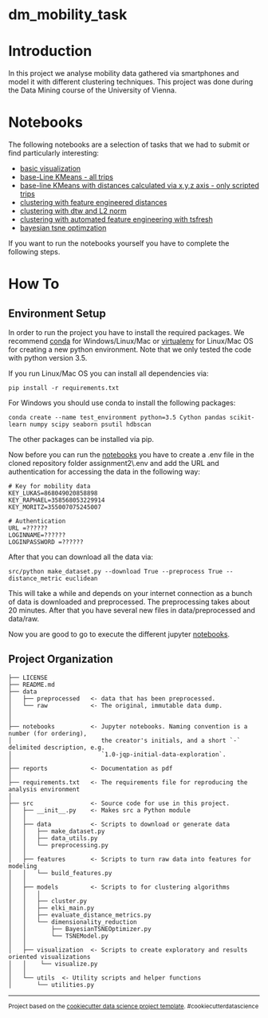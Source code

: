 dm_mobility_task
==============================


# Introduction

In this project we analyse mobility data gathered via smartphones and model it with different
clustering techniques. This project was done during the Data Mining course of
the University of Vienna.

# Notebooks

The following notebooks are a selection of tasks that we had to submit or find
particularly interesting:

- [basic visualization](https://github.com/univie-datamining-team3/assignment2/blob/master/notebooks/3.0-lm-visualisation-trip-segments-with-distance-metric.ipynb)
- [base-Line KMeans - all trips](https://github.com/univie-datamining-team3/assignment2/blob/master/notebooks/4.1-lm-distances-feature-engineered-n2-all-trips.ipynb)
- [base-line KMeans with distances calculated via x,y,z axis - only scripted trips](https://github.com/univie-datamining-team3/assignment2/blob/master/notebooks/4.0-lm-base-line-kmeans-xyz-scripted.ipynb)
- [clustering with feature engineered distances](https://github.com/univie-datamining-team3/assignment2/blob/master/notebooks/4.1-lm-distances-feature-engineered-n2-all-trips.ipynb)
- [clustering with dtw and L2 norm](https://github.com/univie-datamining-team3/assignment2/blob/master/notebooks/4.3-lm-kmeans-dtw-scripted.ipynb)
- [clustering with automated feature engineering with tsfresh](https://github.com/univie-datamining-team3/assignment2/blob/master/notebooks/4.4-lm-kmeans-euclidean-tsfresh-all.ipynb)
- [bayesian tsne optimzation](https://github.com/univie-datamining-team3/assignment2/blob/master/notebooks/5.0-lm-optimization-tsne.ipynb)


If you want to run the notebooks yourself you have to complete the following steps.


# How To

## Environment Setup

In order to run the project you have to install the required packages. We
recommend [conda](https://www.anaconda.com/download/) for Windows/Linux/Mac or
[virtualenv](https://pypi.python.org/pypi/virtualenv) for Linux/Mac OS for creating
a new python environment. Note that we only tested the code with python version 3.5.

If you run Linux/Mac OS you can install all dependencies via:

```
pip install -r requirements.txt
```

For Windows you should use conda to install the following packages:
```
conda create --name test_environment python=3.5 Cython pandas scikit-learn numpy scipy seaborn psutil hdbscan
```

The other packages can be installed via pip.

Now before you can run the [notebooks](https://github.com/univie-datamining-team3/assignment2/blob/master/notebooks) you have to create a .env file in the cloned repository folder assignment2\\.env and add the URL and authentication for accessing the data in the following way:

```
# Key for mobility data
KEY_LUKAS=868049020858898
KEY_RAPHAEL=358568053229914
KEY_MORITZ=355007075245007

# Authentication
URL =??????
LOGINNAME=??????
LOGINPASSWORD =??????
```

After that you can download all the data via:

```
src/python make_dataset.py --download True --preprocess True --distance_metric euclidean
```

This will take a while and depends on your internet connection as a bunch of data
is downloaded and preprocessed. The preprocessing takes about 20 minutes.
After that you have several new files in data/preprocessed and data/raw.

Now you are good to go to execute the different jupyter [notebooks](https://github.com/univie-datamining-team3/assignment2/blob/master/notebooks).



Project Organization
------------

    ├── LICENSE
    ├── README.md          
    ├── data
    │   ├── preprocessed   <- data that has been preprocessed.
    │   └── raw            <- The original, immutable data dump.
    │
    │
    ├── notebooks          <- Jupyter notebooks. Naming convention is a number (for ordering),
    │                         the creator's initials, and a short `-` delimited description, e.g.
    │                         `1.0-jqp-initial-data-exploration`.
    │
    ├── reports            <- Documentation as pdf
    │
    ├── requirements.txt   <- The requirements file for reproducing the analysis environment
    │
    ├── src                <- Source code for use in this project.
    │   ├── __init__.py    <- Makes src a Python module
    │   │
    │   ├── data           <- Scripts to download or generate data
    │   │   ├── make_dataset.py
    │   │   ├── data_utils.py
    │   │   └── preprocessing.py
    │   │
    │   ├── features       <- Scripts to turn raw data into features for modeling
    │   │   └── build_features.py
    │   │
    │   ├── models         <- Scripts to for clustering algorithms
    │   │   │                 
    │   │   ├── cluster.py
    │   │   ├── elki_main.py
    │   │   ├── evaluate_distance_metrics.py
    │   │   └── dimensionality_reduction
    │   │       ├── BayesianTSNEOptimizer.py
    │   │       └── TSNEModel.py
    │   │
    │   ├── visualization  <- Scripts to create exploratory and results oriented visualizations
    │   │    └── visualize.py
    │   │
    │   └── utils  <- Utility scripts and helper functions
    │       └── utilities.py



--------

<p><small>Project based on the <a target="_blank" href="https://drivendata.github.io/cookiecutter-data-science/">cookiecutter data science project template</a>. #cookiecutterdatascience</small></p>
